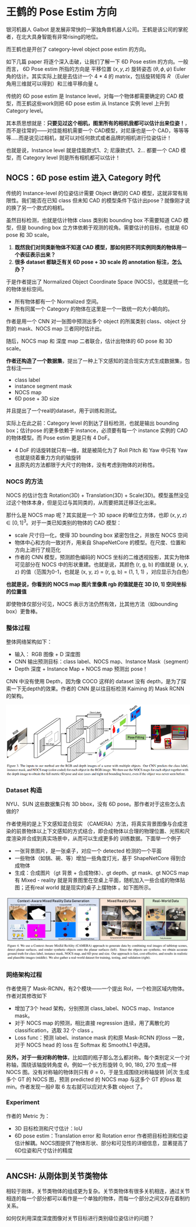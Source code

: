 # 王鹤的 Pose Estim 方向

银河机器人 Galbot 是发展非常快的一家独角兽机器人公司。王鹤是该公司的掌舵者，在北大具身智能有非常rising的地位。

而王鹤也是开创了 category-level object pose estim 的方向。

如下几篇 paper 将逐个深入击破，让我们了解一下 6D Pose estim 的方向。一般而言， 6D Pose estim 所指的方向是 平移位置 $(x, y, z)$ 旋转姿态 $(\theta, \phi, \psi)$ Euler 角的估计。其实实际上就是去估计一个 4 * 4 的 matrix，包括旋转矩阵 $R$ （Euler 角用三维就可以得到）和三维平移向量 $t$。

传统的 6D pose estim 是 Instance level，对每一个物体都需要确定的 CAD 模型，而王鹤这些work则把 6D pose estim 从 Instance 实例 level 上升到 Category level。

其本质思想就是：**只要见过这个相机，图里所有的相机我都可以估计出来位姿！**，而不是往常的——对佳能相机需要一个 CAD模型，对尼康也是一个 CAD，等等等等.....而是说见过相机，就可以对任何款式或者品牌的相机进行位姿估计！

也就是说，Instance level 就是佳能款式1、2; 尼康款式1、2... 都要一个 CAD 模型，而 Category level 则是所有相机都可以估计！

## NOCS：6D pose estim 进入 Category 时代

传统的 Instance-level 的位姿估计需要 Object 确切的 CAD 模型，这就非常有局限性。我们能否在已知 class 但未知 CAD 的模型条件下估计出pose？就像刚才说的换了另一个款式的相机。

虽然目标检测，也就是估计物体 class 类别和 bounding box 不需要知道 CAD 模型，但是 bounding box 立方体依赖于观测的视角。需要估计的目标，也就是 6D pose 和 3D scale。

1. **既然我们对同类新物体不知道 CAD 模型，那如何把不同实例同类的物体用一个表征表示出来？**
2. **很多 dataset 都缺乏有关 6D pose + 3D scale 的 annotation 标注，怎么办？**

于是作者提出了 Normalized Object Coordinate Space (NOCS)，也就是统一化的物体坐标空间。
- 所有物体都有一个 Normalized 空间。
- 所有同属一个 Category 的物体在这里是一个一致统一的大小朝向的。

作者是用一个 CNN 对一张图中预测出多个 object 的所属类别 class、object 分割的 mask、NOCS map 三者同时估计出。

随后，NOCS map 和 深度 map 二者联合，估计出物体的 6D pose 和 3D scale。

**作者还构造了一个数据集**，提出了一种上下文感知的混合现实方式生成数据集，包含标注——
- class label
- instance segment mask
- NOCS map 
- 6D pose + 3D size

并且提出了一个real的dataset，用于训练和测试。

实际上在此之前：Category level 的到达了目标检测，也就是输出 bounding box；估计pose 的更多依赖于 instance，必须要有每一个 instance 实例的 CAD 的物体模型。而 Pose estim 更是只有 4 DoF。
- 4 DoF 的话旋转就只有一维，就是被简化为了 Roll Pitch 和 Yaw 中只有 Yaw 也就是绕着重力方向的轴旋转
- 且原先的方法都限于大尺寸的物体，没有考虑到物体的对称性。

### NOCS 的方法

NOCS 的估计包含 Rotation(3D) + Translation(3D) + Scale(3D)。模型虽然没见过这个物体本身，但是见过与其同类的，从而要把其迁移泛化出来。

那什么是 NOCS map 呢？其实就是一个 3D space 的单位立方体，也即 $(x, y, z)\in [0, 1]^3$。对于一类已知类别的物体的 CAD 模型：
- scale 尺寸归一化，使得 3D bounding box 紧密包住之，并放在 NOCS 空间
- 物体中心和方向一致对齐，用来自 ShapeNetCore 的模型。在尺度、位置和方向上进行了规范化
- 作者的 CNN 模型，预测颜色编码的 NOCS 坐标的二维透视投影，其实为物体可见部分在 NOCS 中的形状重建。也就是说，其颜色 (r, g, b) 的值就是 (x, y, z) 的值（范围为0-1，也就是 (x, y, z) = (r, g, b) = (1, 1, 1) ，对应显示为白色）

**也就是说，你看到的 NOCS map 图片里像素 rgb 的值就是在 3D [0, 1] 空间坐标的位置值**

即使物体仅部分可见，NOCS 表示方法仍然有效，比其他方法（如bounding box）更鲁棒。

### 整体过程

整体网络架构如下：
- 输入： RGB 图像 + D 深度图
- CNN 输出预测目标：class label、NOCS map、Instance Mask（segment）
- Depth 深度 + Instance Map + NOCS map 预测出 pose！

CNN 中没有使用 Depth，因为像 COCO 这样的 dataset 没有 depth，是为了探索一下无depth的效果。作者的 CNN 是以往目标检测 Kaiming 的 Mask RCNN 的架构。

![1742808128892](image/PoseEstimation/1742808128892.png)


### Dataset 构造

NYU、SUN 这些数据集只有 3D bbox，没有 6D pose。那作者对于这些怎么去做的?

作者使用的是上下文感知混合现实 （CAMERA）方法，将真实背景图像与合成渲染的前景物体以上下文感知的方式结合，即合成物体以合理的物理位置、光照和尺度渲染并合成到真实场景中，从而可以生成更多的 训练数据。下面举一个例子

- 一张背景图片，是一张桌子，对应一个 detected 检测的一个平面
- 一些物体（如锅、碗、等）增加一些角度灯光，基于 ShapeNetCore 得到合成物体
- 生成：合成图片（gt 背景 + 合成物体）、gt depth、gt mask、gt NOCS map
有 Mixed - reality 就是背景图里在空桌上平面，随机加入一些合成的物体贴图；还有real world 就是现实的桌子上摆物体
。如下图所示。


![1742808810928](image/PoseEstimation/1742808810928.png)

### 网络架构过程

作者使用了 Mask-RCNN，有2个模块——一个提出 RoI，一个检测区域内物体。作者对其修改如下
- 增加了3个 head 架构，分别预测 class_label、NOCS map、Instance mask。
- 对于 NOCS map 的预测，相比直接 regression 连续，用了离散化的 classification，选取 32 个 class 。
- Loss func：预测 label、instance mask 的和原 Mask-RCNN 的loss 一致，对于 NOCS head 的 loss 在 Softmax 和 SmoothL1 中选择。

**另外，对于一些对称的物体**，比如圆的瓶子那么怎么都对称。每个类别定义一个对称轴，围绕该轴旋转角度 $\theta$。例如一个长方形旋转 0, 90, 180, 270 生成一样 NOCS 图。没有对称轴的物体则只有 $\theta=0$，于是生成围绕对称轴旋转 $|\theta|$次 生成多个 GT 的 NOCS 图，预测 predicted 的 NOCS map 与这多个 GT 的loss 取min。作者发现一般$\theta$ 取 6 左右就可以应对大多数 object 了。

### Experiment

作者的 Metric 为：
- 3D 目标检测和尺寸估计：IoU
- 6D pose estim：Translation error 和 Rotation error
作者把目标检测和位姿估计解耦。NOCS图提供了物体形状、部分和可见性的详细信息，显著提高了6D位姿和尺寸估计的精度

---

## ANCSH: 从刚体到关节类物体

相较于刚体，关节类物体的组成更为复杂。关节类物体有很多关机相连，通过关节相连的每一个部分都可以看作是一个单独的物体，而每一个部分之间又存在着制约关系。

如何仅利用深度深度图像对关节目标进行类别级位姿估计的问题？
